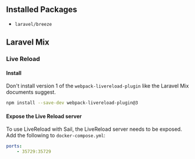 ## Installed Packages

-   `laravel/breeze`

## Laravel Mix

### Live Reload

#### Install

Don't install version 1 of the `webpack-livereload-plugin` like the Laravel Mix documents suggest.

```sh
npm install --save-dev webpack-livereload-plugin@3
```

#### Expose the Live Reload server

To use LiveReload with Sail, the LiveReload server needs to be exposed. Add the following to `docker-compose.yml`:

```yaml
ports:
    - 35729:35729
```
